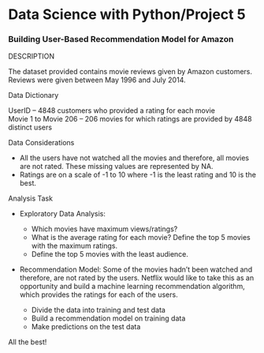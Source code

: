 # Data Science with Python/Project 5

### Building User-Based Recommendation Model for Amazon

DESCRIPTION

The dataset provided contains movie reviews given by Amazon customers. Reviews were given between May 1996 and July 2014.
 
Data Dictionary

UserID – 4848 customers who provided a rating for each movie<br>
Movie 1 to Movie 206 – 206 movies for which ratings are provided by 4848 distinct users
 
Data Considerations

-	All the users have not watched all the movies and therefore, all movies are not rated. These missing values are represented by NA. 
-	Ratings are on a scale of -1 to 10 where -1 is the least rating and 10 is the best.
 
Analysis Task

-	Exploratory Data Analysis:
     -	Which movies have maximum views/ratings?
     -	What is the average rating for each movie? Define the top 5 movies with the maximum ratings.
     -	Define the top 5 movies with the least audience.
   
-	Recommendation Model: Some of the movies hadn’t been watched and therefore, are not rated by the users. Netflix would like to take this as an opportunity and build a machine learning recommendation algorithm, which provides the ratings for each of the users.

     -	Divide the data into training and test data
     -	Build a recommendation model on training data
     -	Make predictions on the test data
   
All the best!



